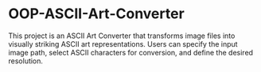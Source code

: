 # OOP-ASCII-Art-Converter
This project is an ASCII Art Converter that transforms image files into visually striking ASCII art representations. Users can specify the input image path, select ASCII characters for conversion, and define the desired resolution.
